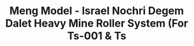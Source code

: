 ---
layout: product
title: "Meng Model - Israel Nochri Degem Dalet Heavy Mine Roller System (For Ts-001 & Ts"
price: "TBA" 
desc: "N/A"
img_path: "/assets/img/MMSPS021.jpg"
brand: "N/A"
available: false
special_offer: false
new: false
soon: false
cat: "010000"
subcat: "011000"
subsubcat: "0N/A"
sifra: "MMSPS021"
---